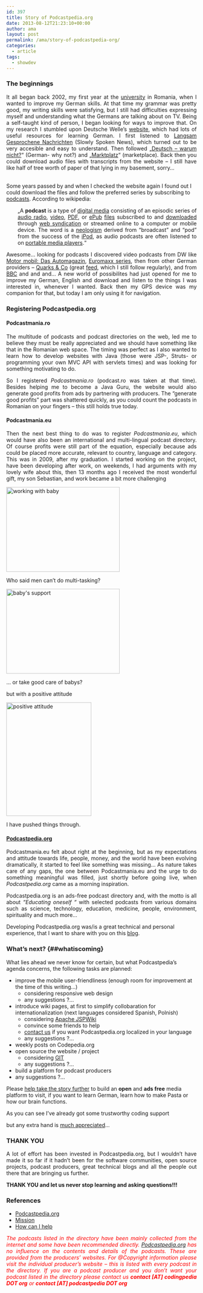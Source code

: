 ```yaml
---
id: 397
title: Story of Podcastpedia.org
date: 2013-08-12T21:23:10+00:00
author: ama
layout: post
permalink: /ama/story-of-podcastpedia-org/
categories:
  - article
tags:
  - showdev
---
```

### The beginnings

<p style="text-align: justify;">
  It all began back 2002, my first year at the <a title="Computer Science - University Politehnica of Bucharest" href="http://www.cs.pub.ro/" target="_blank">university</a> in Romania, when I wanted to improve my German skills. At that time my grammar was pretty good, my writing skills were satisfying, but I still had difficulties expressing myself and understanding what the Germans are talking about on TV. Being a self-taught kind of person, I began looking for ways to improve that. On my research I stumbled upon Deutsche Welle&#8217;s <a title="Deutsche Welle" href="http://www.dw.de" target="_blank">website</a>, which had lots of useful resources for learning German. I first listened to <a title="Langsam gesprochene Nachrichten" href="http://www.dw.de/deutsch-lernen/nachrichten/s-8030" target="_blank">Langsam Gesprochene Nachrichten</a> (Slowly Spoken News), which turned out to be very accesible and easy to understand. Then followed „<a title="Deutsch - warum nicht?" href="http://www.dw.de/learn-german/wieso-nicht/s-2551" target="_blank">Deutsch &#8211; warum nicht?</a>“ (German- why not?) and „<a title="Marktplatz" href="http://www.dw.de/learn-german/marktplatz/s-2555" target="_blank">Marktplatz</a>“ (marketplace). Back then you could download audio files with transcripts from the website &#8211; I still have like half of tree worth of paper of that lying in my basement, sorry&#8230;<br /> <!--more-->

  <br /> Some years passed by and when I checked the website again I found out I could download the files and follow the preferred series by subscribing to <a title="Podcasting - podcastpedia.org" href="https://github.com/CodepediaOrg/podcastpedia/podcasting" target="_blank">podcasts</a>. According to wikipedia:
</p>

<p style="padding-left: 30px; text-align: justify;">
  „A <b>podcast</b> is a type of <a title="Digital media" href="https://en.wikipedia.org/wiki/Digital_media">digital media</a> consisting of an episodic series of <a title="Digital audio" href="https://en.wikipedia.org/wiki/Digital_audio">audio radio</a>, <a title="Digital video" href="https://en.wikipedia.org/wiki/Digital_video">video</a>, <a title="PDF" href="https://en.wikipedia.org/wiki/PDF">PDF</a>, or <a title="EPub" href="https://en.wikipedia.org/wiki/EPub">ePub</a> <a title="Computer file" href="https://en.wikipedia.org/wiki/Computer_file">files</a> subscribed to and <a title="Download" href="https://en.wikipedia.org/wiki/Download">downloaded</a> through <a title="Web syndication" href="https://en.wikipedia.org/wiki/Web_syndication">web syndication</a> or streamed online to a computer or mobile device. The word is a <a title="Neologism" href="https://en.wikipedia.org/wiki/Neologism">neologism</a> derived from &#8220;broadcast&#8221; and &#8220;pod&#8221; from the success of the <a title="IPod" href="https://en.wikipedia.org/wiki/IPod">iPod</a>, as audio podcasts are often listened to on <a title="Portable media player" href="https://en.wikipedia.org/wiki/Portable_media_player">portable media players</a>.“
</p>

<p style="text-align: justify;">
  Awesome&#8230; looking for podcasts I discovered video podcasts from DW like <a title="Motor mobil: Das Automagazin" href="http://rss.dw-world.de/xml/podcast_motor-mobil" target="_blank">Motor mobil: Das Automagazin</a>, <a title="Euromaxx" href="http://www.dw.de/program/euromaxx/s-7555-9798" target="_blank">Euromaxx series</a>, then from other German providers – <a title="Quarks & Co" href="http://www.wdr.de/tv/quarks/" target="_blank">Quarks & Co</a> (great <a title="Quarks & Co" href="http://podcast.wdr.de/quarks.xml" target="_blank">feed</a>, which I still follow regularly), and from <a title="BBC podcasts" href="http://www.bbc.co.uk/podcasts" target="_blank">BBC</a> and and and&#8230; A new world of possibilites had just opened for me to improve my German, English and download and listen to the things I was interested in, whenever I wanted. Back then my GPS device was my companion for that, but today I am only using it for navigation.
</p>

### Registering Podcastpedia.org

#### Podcastmania.ro

<p style="text-align: justify;">
  The multitude of podcasts and podcast directories on the web, led me to believe they must be really appreciated and we should have something like that in the Romanian web space. The timing was perfect as I also wanted to learn how to develop websites with Java (those were JSP-, Struts- or programming your own MVC API with servlets times) and was looking for something motivating to do.
</p>

<p style="text-align: justify;">
  So I registered <em>Podcastmania.ro</em> (podcast.ro was taken at that time). Besides helping me to become a Java Guru, the website would also generate good profits from ads by partnering with producers. The &#8220;generate good profits&#8221; part was shattered quickly, as you could count the podcasts in Romanian on your fingers &#8211; this still holds true today.
</p>

#### Podcastmania.eu

<p style="text-align: justify;">
  Then the next best thing to do was to register <em>Podcastmania.eu</em>, which would have also been an international and multi-lingual podcast directory. Of course profits were still part of the equation, especially because ads could be placed more accurate, relevant to country, language and category. This was in 2009, after my graduation. I started working on the project, have been developing after work, on weekends, I had arguments with my lovely wife about this, then 13 months ago I received the most wonderful gift, my son Sebastian, and work became a bit more challenging
</p>

<div id="attachment_366" style="width: 310px" class="wp-caption alignnone">
  <a href="{{site.url}}/wp-content/uploads/2013/07/baby_working1.jpg"><img class="size-medium wp-image-366  " title="Baby's support by coding" src="{{site.url}}/wp-content/uploads/2013/07/baby_working1-300x224.jpg" alt="working with baby" width="300" height="224" srcset="{{site.url}}/wp-content/uploads/2013/07/baby_working1-300x224.jpg 300w, {{site.url}}/wp-content/uploads/2013/07/baby_working1-624x467.jpg 624w, {{site.url}}/wp-content/uploads/2013/07/baby_working1.jpg 827w" sizes="(max-width: 300px) 100vw, 300px" /></a>

  <p class="wp-caption-text">
    Who said men can&#8217;t do multi-tasking?
  </p>
</div>

<div id="attachment_367" style="width: 310px" class="wp-caption alignnone">
  <a href="{{site.url}}/wp-content/uploads/2013/07/baby_working2.jpg"><img class="size-medium wp-image-367 " title="Baby's support by coding" src="{{site.url}}/wp-content/uploads/2013/07/baby_working2-300x224.jpg" alt="baby's support" width="300" height="224" srcset="{{site.url}}/wp-content/uploads/2013/07/baby_working2-300x224.jpg 300w, {{site.url}}/wp-content/uploads/2013/07/baby_working2-624x467.jpg 624w, {{site.url}}/wp-content/uploads/2013/07/baby_working2.jpg 827w" sizes="(max-width: 300px) 100vw, 300px" /></a>

  <p class="wp-caption-text">
    &#8230; or take good care of babys?
  </p>
</div>

but with a positive attitude

[<img class="alignnone size-medium wp-image-368" src="{{site.url}}/wp-content/uploads/2013/07/positive_attitude-225x300.jpg" alt="positive attitude" width="225" height="300" srcset="{{site.url}}/wp-content/uploads/2013/07/positive_attitude-225x300.jpg 225w, {{site.url}}/wp-content/uploads/2013/07/positive_attitude.jpg 465w" sizes="(max-width: 225px) 100vw, 225px" />]({{site.url}}/wp-content/uploads/2013/07/positive_attitude.jpg)

I have pushed things through.

#### <a title="Podcastpedia.org, knowledge to go" href="https://github.com/CodepediaOrg/podcastpedia" target="_blank">Podcastpedia.org</a>

<p style="text-align: justify;">
  Podcastmania.eu felt about right at the beginning, but as my expectations and attitude towards life, people, money, and the world have been evolving dramatically, it started to feel like something was missing&#8230; As nature takes care of any gaps, the one between Podcastmania.eu and the urge to do something meaningful was filled, just shortly before going live, when <em>Podcastpedia.org</em> came as a morning inspiration.
</p>

<p style="text-align: justify;">
  Podcastpedia.org is an ads-free podcast directory and, with the motto is all about <em>&#8220;Educating oneself &#8220;</em> with selected podcasts from various domains such as science, technology, education, medicine, people, environment, spirituality and much more&#8230;
</p>

Developing Podcastpedia.org was/is a great technical and personal experience, that I want to share with you on this <a title="Codepedia.org" href="http://www.codepedia.org" target="_blank">blog</a>.

### What&#8217;s next? {##whatiscoming}

What lies ahead we never know for certain, but what Podcastpedia&#8217;s agenda concerns, the following tasks are planned:

  * improve the mobile user-friendliness (enough room for improvement at the time of this writing&#8230;)
      * considering responsive web design
      * any suggestions ?&#8230;
  * introduce wiki pages, at first to simplify collobaration for internationalization (next languages considered Spanish, Polnish)
      * considering <a title="Apache JSPWiki" href="http://jspwiki.apache.org/" target="_blank">Apache JSPWiki</a>
      * convince some friends to help
      * <a href="mailto:ama@codepedia.org?Subject=Localize%20Podcastpedia.org" target="_top">contact us</a> if you want Podcastpedia.org localized in your language
      * any suggestions ?&#8230;
  * weekly posts on Codepedia.org
  * open source the website / project
      * considering <a title="Github" href="https://github.com/" target="_blank">GIT</a>
      * any suggestions ?&#8230;
  * build a platform for podcast producers
  * any suggestions ?&#8230;

Please <a title="Podcastpedia - how can I help" href="https://github.com/CodepediaOrg/podcastpedia/how_can_i_help" target="_blank">help take the story further</a> to build an **open** and **ads free** media platform to visit, if you want to learn German, learn how to make Pasta or how our brain functions.

As you can see I&#8217;ve already got some trustworthy coding support



but any extra hand is <a href="mailto:ama@codepedia.org?Subject=Support%20Podcastpedia.org" target="_top">much appreciated</a>&#8230;

### THANK YOU

<p style="text-align: justify;">
  A lot of effort has been invested in Podcastpedia.org, but I wouldn&#8217;t have made it so far if it hadn&#8217;t been for the software communities, open source projects, podcast producers, great technical blogs and all the people out there that are bringing us further.
</p>

**THANK YOU and let us never stop learning and asking questions!!!**

### References

  * <a title="Podcastpedia.org, knowledge to go" href="https://github.com/CodepediaOrg/podcastpedia" target="_blank">Podcastpedia.org </a>
  * <a title="Mission Podcastpedia" href="https://github.com/CodepediaOrg/podcastpedia/mission" target="_blank">Mission</a>
  * <a title="Podcastpedia - how can I help " href="https://github.com/CodepediaOrg/podcastpedia/how_can_i_help" target="_blank">How can I help </a>

<p style="text-align: justify;">
  <span style="color: #ff0000;"><em>The podcasts listed in the directory have been mainly collected from the internet and some have been recommended directly. </em></span><em><span style="color: #ff0000;"><a title="Podcastpedia.org, knowledge to go" href="https://github.com/CodepediaOrg/podcastpedia" target="_blank">Podcastpedia.org</a> has no influence on the contents and details of the podcasts. These are provided from the producers&#8217; websites. For @Copyright information please visit the individual producer&#8217;s website &#8211; this is listed with every podcast in the directory. If you are a podcast producer and you don&#8217;t want your podcast listed in the directory please</span> <span style="color: #ff0000;">contact us <strong>contact [AT] codingpedia DOT org</strong> or <strong>contact [AT] podcastpedia DOT org </strong></span></em>
</p>

